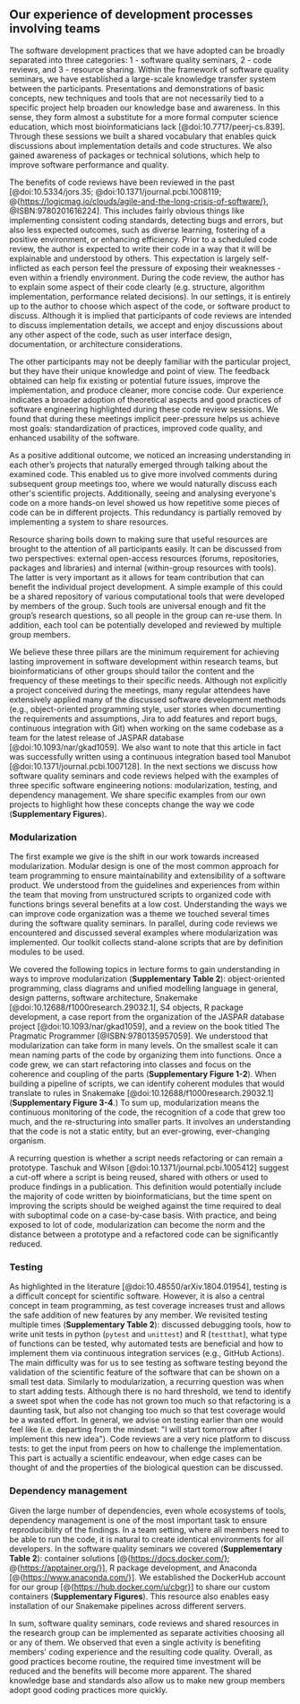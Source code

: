 ## Our experience of development processes involving teams ##

The software development practices that we have adopted can be broadly separated into three categories: 1 - software quality seminars, 2 - code reviews, and 3 - resource sharing.
Within the framework of software quality seminars, we have established a large-scale knowledge transfer system between the participants.
Presentations and demonstrations of basic concepts, new techniques and tools that are not necessarily tied to a specific project help broaden our knowledge base and awareness.
In this sense, they form almost a substitute for a more formal computer science education, which most bioinformaticians lack [@doi:10.7717/peerj-cs.839].
Through these sessions we built a shared vocabulary that enables quick discussions about implementation details and code structures.
We also gained awareness of packages or technical solutions, which help to improve software performance and quality.

The benefits of code reviews have been reviewed in the past [@doi:10.5334/jors.35; @doi:10.1371/journal.pcbi.1008119; @{https://logicmag.io/clouds/agile-and-the-long-crisis-of-software/}, @ISBN:9780201616224].
This includes fairly obvious things like implementing consistent coding standards, detecting bugs and errors, but also less expected outcomes, such as diverse learning, fostering of a positive environment, or enhancing efficiency.
Prior to a scheduled code review, the author is expected to write their code in a way that it will be explainable and understood by others.
This expectation is largely self-inflicted as each person feel the pressure of exposing their weaknesses - even within a friendly environment.
During the code review, the author has to explain some aspect of their code clearly (e.g. structure, algorithm implementation, performance related decisions).
In our settings, it is entirely up to the author to choose which aspect of the code, or software product to discuss.
Although it is implied that participants of code reviews are intended to discuss implementation details, we accept and enjoy discussions about any other aspect of the code, such as user interface design, documentation, or architecture considerations.

The other participants may not be deeply familiar with the particular project, but they have their unique knowledge and point of view.
The feedback obtained can help fix existing or potential future issues, improve the implementation, and produce cleaner, more concise code.
Our experience indicates a broader adoption of theoretical aspects and good practices of software engineering highlighted during these code review sessions.
We found that during these meetings implicit peer-pressure helps us achieve most goals: standardization of practices, improved code quality, and enhanced usability of the software.

As a positive additional outcome, we noticed an increasing understanding in each other’s projects that naturally emerged through talking about the examined code.
This enabled us to give more involved comments during subsequent group meetings too, where we would naturally discuss each other's scientific projects.
Additionally, seeing and analysing everyone's code on a more hands-on level showed us how repetitive some pieces of code can be in different projects.
This redundancy is partially removed by implementing a system to share resources.

Resource sharing boils down to making sure that useful resources are brought to the attention of all participants easily.
It can be discussed from two perspectives: external open-access resources (forums, repositories, packages and libraries) and internal (within-group resources with tools).
The latter is very important as it allows for team contribution that can benefit the individual project development.
A simple example of this could be a shared repository of various computational tools that were developed by members of the group.
Such tools are universal enough and fit the group’s research questions, so all people in the group can re-use them.
In addition, each tool can be potentially developed and reviewed by multiple group members.

We believe these three pillars are the minimum requirement for achieving lasting improvement in software development within research teams, but bioinformaticians of other groups should tailor the content and the frequency of these meetings to their specific needs.
Although not explicitly a project conceived during the meetings, many regular attendees have extensively applied many of the discussed software development methods (e.g., object-oriented programming style, user stories when documenting the requirements and assumptions, Jira to add features and report bugs, continuous integration with Git) when working on the same codebase as a team for the latest release of JASPAR database [@doi:10.1093/nar/gkad1059].
We also want to note that this article in fact was successfully written using a continuous integration based tool Manubot [@doi:10.1371/journal.pcbi.1007128].
In the next sections we discuss how software quality seminars and code reviews helped with the examples of three specific software engineering notions: modularization, testing, and dependency management.
We share specific examples from our own projects to highlight how these concepts change the way we code (**Supplementary Figures**).

### Modularization ###

The first example we give is the shift in our work towards increased modularization.
Modular design is one of the most common approach for team programming to ensure maintainability and extensibility of a software product.
We understood from the guidelines and experiences from within the team that moving from unstructured scripts to organized code with functions brings several benefits at a low cost.
Understanding the ways we can improve code organization was a theme we touched several times during the software quality seminars.
In parallel, during code reviews we encountered and discussed several examples where modularization was implemented.
Our toolkit collects stand-alone scripts that are by definition modules to be used.

We covered the following topics in lecture forms to gain understanding in ways to improve modularization (**Supplementary Table 2**): object-oriented programming, class diagrams and unified modelling language in general, design patterns, software architecture, Snakemake [@doi:10.12688/f1000research.29032.1], S4 objects, R package development, a case report from the organization of the JASPAR database project [@doi:10.1093/nar/gkad1059], and a review on the book titled The Pragmatic Programmer [@ISBN:9780135957059].
We understood that modularization can take form in many levels.
On the smallest scale it can mean naming parts of the code by organizing them into functions.
Once a code grew, we can start refactoring into classes and focus on the coherence and coupling of the parts (**Supplementary Figure 1-2**).
When building a pipeline of scripts, we can identify coherent modules that would translate to rules in Snakemake [@doi:10.12688/f1000research.29032.1] (**Supplementary Figure 3-4**.)
To sum up, modularization means the continuous monitoring of the code, the recognition of a code that grew too much, and the re-structuring into smaller parts.
It involves an understanding that the code is not a static entity, but an ever-growing, ever-changing organism.

A recurring question is whether a script needs refactoring or can remain a prototype.
Taschuk and Wilson [@doi:10.1371/journal.pcbi.1005412] suggest a cut-off where a script is being reused, shared with others or used to produce findings in a publication.
This definition would potentially include the majority of code written by bioinformaticians, but the time spent on improving the scripts should be weighed against the time required to deal with suboptimal code on a case-by-case basis.
With practice, and being exposed to lot of code, modularization can become the norm and the distance between a prototype and a refactored code can be significantly reduced.

### Testing ###

As highlighted in the literature [@doi:10.48550/arXiv.1804.01954], testing is a difficult concept for scientific software.
However, it is also a central concept in team programming, as test coverage increases trust and allows the safe addition of new features by any member.
We revisited testing multiple times (**Supplementary Table 2**): discussed debugging tools, how to write unit tests in python (```pytest``` and ```unittest```) and R (```testthat```), what type of functions can be tested, why automated tests are beneficial and how to implement them via continuous integration services (e.g., GitHub Actions).
The main difficulty was for us to see testing as software testing beyond the validation of the scientific feature of the software that can be shown on a small test data.
Similarly to modularization, a recurring question was when to start adding tests.
Although there is no hard threshold, we tend to identify a sweet spot when the code has not grown too much so that refactoring is a daunting task, but also not changing too much so that test coverage would be a wasted effort.
In general, we advise on testing earlier than one would feel like (i.e. departing from the mindset: "I will start tomorrow after I implement this new idea").
Code reviews are a very nice platform to discuss tests: to get the input from peers on how to challenge the implementation.
This part is actually a scientific endeavour, when edge cases can be thought of and the properties of the biological question can be discussed.

### Dependency management ###

Given the large number of dependencies, even whole ecosystems of tools, dependency management is one of the most important task to ensure reproducibility of the findings.
In a team setting, where all members need to be able to run the code, it is natural to create identical environments for all developers.
In the software quality seminars we covered (**Supplementary Table 2**): container solutions [@{https://docs.docker.com/}; @{https://apptainer.org/}], R package development, and Anaconda [@{https://www.anaconda.com/}].
We established the DockerHub account for our group [@{https://hub.docker.com/u/cbgr}] to share our custom containers (**Supplementary Figures**).
This resource also enables easy installation of our Snakemake pipelines across different servers.

In sum, software quality seminars, code reviews and shared resources in the research group can be implemented as separate activities choosing all or any of them.
We observed that even a single activity is benefiting members' coding experience and the resulting code quality.
Overall, as good practices become routine, the required time investment will be reduced and the benefits will become more apparent.
The shared knowledge base and standards also allow us to make new group members adopt good coding practices more quickly.
